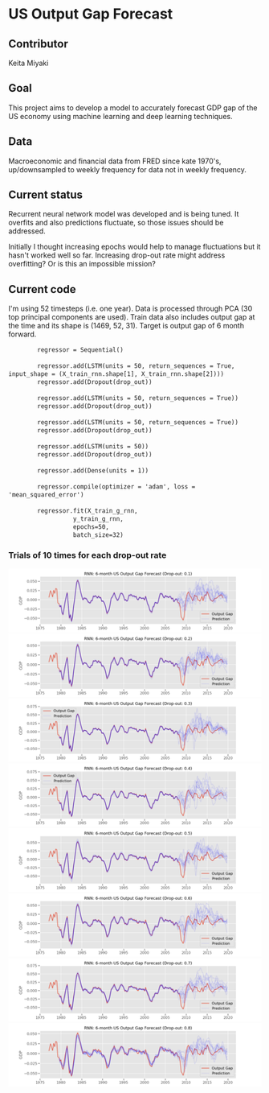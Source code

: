 # US Output Gap Forecast

## Contributor
Keita Miyaki

## Goal
This project aims to develop a model to accurately forecast GDP gap of the US economy using machine learning and deep learning techniques.

## Data
Macroeconomic and financial data from FRED since kate 1970's, up/downsampled to weekly frequency for data not in weekly frequency.

## Current status
Recurrent neural network model was developed and is being tuned. It overfits and also predictions fluctuate, so those issues should be addressed.

Initially I thought increasing epochs would help to manage fluctuations but it hasn't worked well so far. Increasing drop-out rate might address overfitting? Or is this an impossible mission?

## Current code

I'm using 52 timesteps (i.e. one year). Data is processed through PCA (30 top principal components are used). Train data also includes output gap at the time and its shape is (1469, 52, 31). Target is output gap of 6 month forward.

```
        regressor = Sequential()

        regressor.add(LSTM(units = 50, return_sequences = True, input_shape = (X_train_rnn.shape[1], X_train_rnn.shape[2])))
        regressor.add(Dropout(drop_out))

        regressor.add(LSTM(units = 50, return_sequences = True))
        regressor.add(Dropout(drop_out))

        regressor.add(LSTM(units = 50, return_sequences = True))
        regressor.add(Dropout(drop_out))

        regressor.add(LSTM(units = 50))
        regressor.add(Dropout(drop_out))

        regressor.add(Dense(units = 1))

        regressor.compile(optimizer = 'adam', loss = 'mean_squared_error')

        regressor.fit(X_train_g_rnn, 
                  y_train_g_rnn, 
                  epochs=50, 
                  batch_size=32)
```

### Trials of 10 times for each drop-out rate
![RNN_DO_0.1](images/6m_gap_rnn_dropout_0.1.png "DO_0.1")
![RNN_DO_0.2](images/6m_gap_rnn_dropout_0.2.png "DO_0.2")
![RNN_DO_0.3](images/6m_gap_rnn_dropout_0.3.png "DO_0.3")
![RNN_DO_0.4](images/6m_gap_rnn_dropout_0.4.png "DO_0.4")
![RNN_DO_0.5](images/6m_gap_rnn_dropout_0.5.png "DO_0.5")
![RNN_DO_0.6](images/6m_gap_rnn_dropout_0.6.png "DO_0.6")
![RNN_DO_0.7](images/6m_gap_rnn_dropout_0.7.png "DO_0.7")
![RNN_DO_0.8](images/6m_gap_rnn_dropout_0.8.png "DO_0.8")

